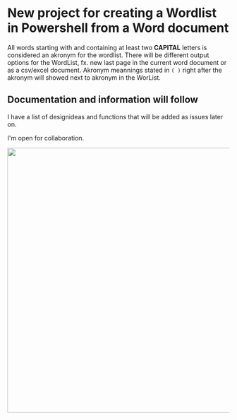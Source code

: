 # New project for creating a Wordlist in Powershell from a Word document
All words starting with and containing at least two __CAPITAL__ letters is considered an akronym for the wordlist.
There will be different output options for the WordList, fx. new last page in the current word document or as a csv/excel document.
Akronym meannings stated in `( )` right after the akronym will showed next to akronym in the WorList. 

## Documentation and information will follow

I have a list of designideas and functions that will be added as issues later on.

I'm open for collaboration.

<p align="center">
<img width="600" height="600" src="https://user-images.githubusercontent.com/44832544/64113991-1f8d9a00-cd8c-11e9-933c-40ff1b0b556b.png"
</p>
